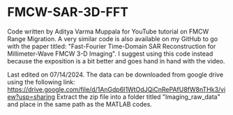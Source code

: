 # FMCW-SAR-3D-FFT
Code written by Aditya Varma Muppala for YouTube tutorial on FMCW Range Migration.
A very similar code is also available on my GitHub to go with the paper titled: "Fast-Fourier Time-Domain SAR Reconstruction for Millimeter-Wave FMCW 3-D Imaging". 
I suggest using this code instead because the exposition is a bit better and goes hand in hand with the video.

Last edited on 07/14/2024.
The data can be downloaded from google drive using the following link: https://drive.google.com/file/d/1AnGdp6I1WtOdJQiCnRePAfU8fW8nTHk3/view?usp=sharing
Extract the zip file into a folder titled "Imaging_raw_data" and place in the same path as the MATLAB codes.
